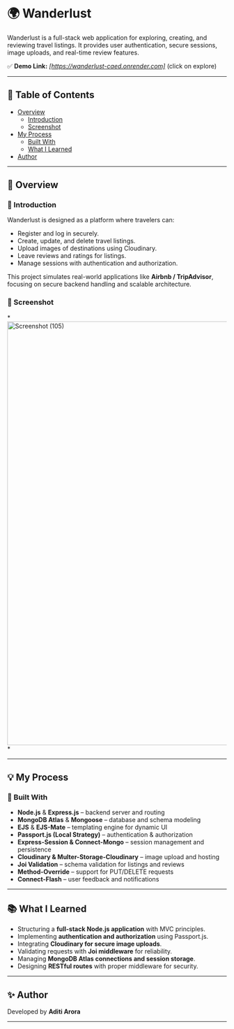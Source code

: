 # 🌍 Wanderlust

Wanderlust is a full-stack web application for exploring, creating, and reviewing travel listings. It provides user authentication, secure sessions, image uploads, and real-time review features.

✅ **Demo Link:** *\[https://wanderlust-caed.onrender.com]*
(click on explore)

---

## 📜 Table of Contents


- [Overview](#-overview)
  - [Introduction](#-introduction)
  - [Screenshot](#-screenshot)
- [My Process](#-my-process)
  - [Built With](#-built-with)
  - [What I Learned](#-what-i-learned)
- [Author](#-author)


---

## 📝 Overview

### 🔹 Introduction

Wanderlust is designed as a platform where travelers can:

* Register and log in securely.
* Create, update, and delete travel listings.
* Upload images of destinations using Cloudinary.
* Leave reviews and ratings for listings.
* Manage sessions with authentication and authorization.

This project simulates real-world applications like **Airbnb / TripAdvisor**, focusing on secure backend handling and scalable architecture.

### 🔹 Screenshot

*<img width="1920" height="970" alt="Screenshot (105)" src="https://github.com/user-attachments/assets/c558285c-f38d-47c1-bff0-99ea1c9d8bae" />
*

---

## 💡 My Process

### 🔨 Built With

* **Node.js** & **Express.js** – backend server and routing
* **MongoDB Atlas** & **Mongoose** – database and schema modeling
* **EJS** & **EJS-Mate** – templating engine for dynamic UI
* **Passport.js (Local Strategy)** – authentication & authorization
* **Express-Session & Connect-Mongo** – session management and persistence
* **Cloudinary & Multer-Storage-Cloudinary** – image upload and hosting
* **Joi Validation** – schema validation for listings and reviews
* **Method-Override** – support for PUT/DELETE requests
* **Connect-Flash** – user feedback and notifications

---

## 📚 What I Learned

* Structuring a **full-stack Node.js application** with MVC principles.
* Implementing **authentication and authorization** using Passport.js.
* Integrating **Cloudinary for secure image uploads**.
* Validating requests with **Joi middleware** for reliability.
* Managing **MongoDB Atlas connections and session storage**.
* Designing **RESTful routes** with proper middleware for security.

---

## ✨ Author

Developed by **Aditi Arora**

---
